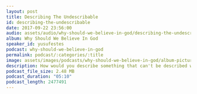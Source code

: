 ```yaml
---
layout: post
title: Describing The Undescribable
id: describing-the-undescribable
date: 2017-09-22 23:56:00
audio: assets/audio/why-should-we-believe-in-god/describing-the-undescribable.mp3
album: Why Should We Believe In God
speaker_id: yusufestes
podcast: why-should-we-believe-in-god
permalink: podcast/:categories/:title
image: assets/images/podcasts/why-should-we-believe-in-god/album-picture-small.jpg
description: How would you describe something that can't be described with human words?
podcast_file_size: 2.48 MB
podcast_duration: "05:10"
podcast_length: 2477491
---
```

